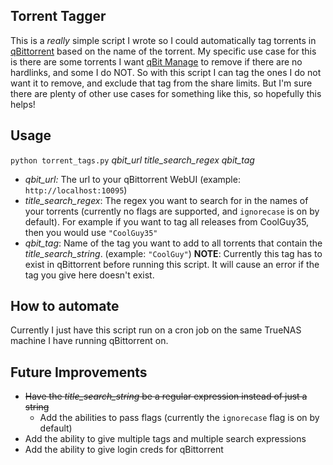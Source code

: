 ## Torrent Tagger

This is a *really* simple script I wrote so I could automatically tag torrents in [qBittorrent](https://github.com/qbittorrent/qBittorrent) based on the name of the torrent. My specific use case for this is there are some torrents I want [qBit Manage](https://github.com/StuffAnThings/qbit_manage) to remove if there are no hardlinks, and some I do NOT. So with this script I can tag the ones I do not want it to remove, and exclude that tag from the share limits. But I'm sure there are plenty of other use cases for something like this, so hopefully this helps!

## Usage

`python torrent_tags.py` *qbit_url* *title_search_regex* *qbit_tag*

- *qbit_url:* The url to your qBittorrent WebUI (example: `http://localhost:10095`)
- *title_search_regex*: The regex you want to search for in the names of your torrents (currently no flags are supported, and `ignorecase` is on by default). For example if you want to tag all releases from CoolGuy35, then you would use `"CoolGuy35"`
- *qbit_tag*: Name of the tag you want to add to all torrents that contain the *title_search_string*. (example: `"CoolGuy"`) **NOTE**: Currently this tag has to exist in qBittorrent before running this script. It will cause an error if the tag you give here doesn't exist.

## How to automate

Currently I just have this script run on a cron job on the same TrueNAS machine I have running qBittorrent on.

## Future Improvements

- ~~Have the *title_search_string* be a regular expression instead of just a string~~
    - Add the abilities to pass flags (currently the `ignorecase` flag is on by default)
- Add the ability to give multiple tags and multiple search expressions 
- Add the ability to give login creds for qBittorrent